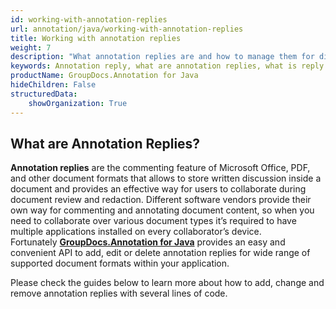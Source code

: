 ```yaml
---
id: working-with-annotation-replies
url: annotation/java/working-with-annotation-replies
title: Working with annotation replies
weight: 7
description: "What annotation replies are and how to manage them for different document types? Check this this guide and learn how to add, edit, delete annotations using GroupDocs.Annotation for Java API."
keywords: Annotation reply, what are annotation replies, what is reply
productName: GroupDocs.Annotation for Java
hideChildren: False
structuredData:
    showOrganization: True
---
```


## What are Annotation Replies?

**Annotation replies** are the commenting feature of Microsoft Office, PDF, and other document formats that allows to store written discussion inside a document and provides an effective way for users to collaborate during document review and redaction. Different software vendors provide their own way for commenting and annotating document content, so when you need to collaborate over various document types it’s required to have multiple applications installed on every collaborator’s device.   
Fortunately **[GroupDocs.Annotation for Java](https://products.groupdocs.com/annotation/java)** provides an easy and convenient API to add, edit or delete annotation replies for wide range of supported document formats within your application.

Please check the guides below to learn more about how to add, change and remove annotation replies with several lines of code.
